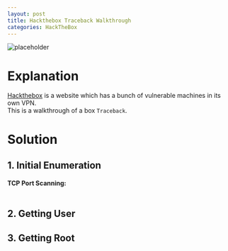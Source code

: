 ```yaml
---
layout: post
title: Hackthebox Traceback Walkthrough
categories: HackTheBox
---
```


![placeholder](https://media.githubusercontent.com/media/1n4r1/1n4r1.github.io/master/public/images/2020-08-31/traceback.png)

# Explanation
[Hackthebox](https://www.hackthebox.eu/) is a website which has a bunch of vulnerable machines in its own VPN.<br>
This is a walkthrough of a box `Traceback`.

# Solution
## 1. Initial Enumeration
#### TCP Port Scanning:
```shell
```

## 2. Getting User


## 3. Getting Root

